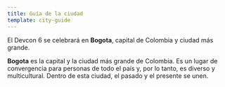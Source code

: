 ```yaml
---
title: Guía de la ciudad
template: city-guide
---
```


El Devcon 6 se celebrará en **Bogota**, capital de Colombia y ciudad más grande.

**Bogota** es la capital y la ciudad más grande de Colombia. Es un lugar de convergencia para personas de todo el país y, por lo tanto, es diverso y multicultural. Dentro de esta ciudad, el pasado y el presente se unen.
